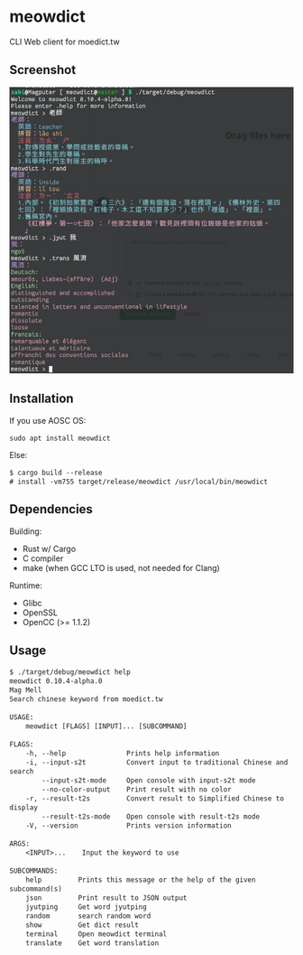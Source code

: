 # meowdict
CLI Web client for moedict.tw

## Screenshot

![screenshot](https://raw.githubusercontent.com/eatradish/meowdict/master/screenshot/Screenshot_20211022_113701.png)

## Installation
If you use AOSC OS:

```
sudo apt install meowdict
```

Else:

```
$ cargo build --release
# install -vm755 target/release/meowdict /usr/local/bin/meowdict
```

## Dependencies
Building:
- Rust w/ Cargo
- C compiler
- make (when GCC LTO is used, not needed for Clang)

Runtime:
- Glibc
- OpenSSL
- OpenCC (>= 1.1.2)


## Usage

```
$ ./target/debug/meowdict help
meowdict 0.10.4-alpha.0
Mag Mell
Search chinese keyword from moedict.tw

USAGE:
    meowdict [FLAGS] [INPUT]... [SUBCOMMAND]

FLAGS:
    -h, --help               Prints help information
    -i, --input-s2t          Convert input to traditional Chinese and search
        --input-s2t-mode     Open console with input-s2t mode
        --no-color-output    Print result with no color
    -r, --result-t2s         Convert result to Simplified Chinese to display
        --result-t2s-mode    Open console with result-t2s mode
    -V, --version            Prints version information

ARGS:
    <INPUT>...    Input the keyword to use

SUBCOMMANDS:
    help         Prints this message or the help of the given subcommand(s)
    json         Print result to JSON output
    jyutping     Get word jyutping
    random       search random word
    show         Get dict result
    terminal     Open meowdict terminal
    translate    Get word translation
```
